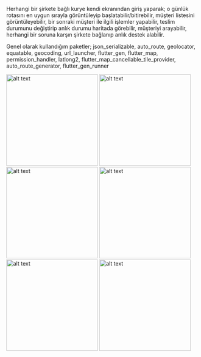 Herhangi bir şirkete bağlı kurye kendi ekranından giriş yaparak; o günlük rotasını en uygun sırayla görüntüleyip başlatabilir/bitirebilir, müşteri listesini görüntüleyebilir, bir sonraki müşteri ile ilgili işlemler yapabilir, teslim durumunu değiştirip anlık durumu haritada görebilir, müşteriyi arayabilir, herhangi bir soruna karşın şirkete bağlanıp anlık destek alabilir. 

Genel olarak kullandığım paketler;
json_serializable,
auto_route,
geolocator,
equatable,
geocoding,
url_launcher,
flutter_gen,
flutter_map,
permission_handler,
latlong2,
flutter_map_cancellable_tile_provider,
auto_route_generator,
flutter_gen_runner

<img src="https://github.com/user-attachments/assets/9043d7c6-dc7f-448c-95a6-4257ab3b009f" alt="alt text" width="240">
<img src="https://github.com/user-attachments/assets/eb50d7d7-c038-4030-90a1-638f89dba204" alt="alt text" width="240">
<img src="https://github.com/user-attachments/assets/96283100-c0c4-45ae-b1bd-c62d94a34af4" alt="alt text" width="240">
<img src="https://github.com/user-attachments/assets/8bdab0bf-627b-4697-913b-3831bce70980" alt="alt text" width="240">
<img src="https://github.com/user-attachments/assets/6e504e8a-c3bd-4cfa-9fe8-9fd08969ba8a" alt="alt text" width="240">
<img src="https://github.com/user-attachments/assets/5213f911-88d9-4884-ae6c-fc185e2914ec" alt="alt text" width="240">
